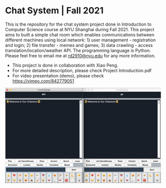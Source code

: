 # Chat System | Fall 2021
This is the repository for the chat system project done in Introduction to Computer Science course at NYU Shanghai during Fall 2021. This project aims to built a simple chat room which enables communications between different machines using local network: 1) user management - registration and login; 2) file transfer - memes and games; 3) data crawling - access translation/location/weather API. The programming language is Python. Please feel free to email me at rd2910@nyu.edu for any more information.

* This project is done in collaboration with Xiao Peng.
* For more detailed description, please check Project Introduction.pdf
* For video presentation (demo), please check https://vimeo.com/842779051

<img width="800" alt="chat-system-demo" src="https://github.com/ruoheng-du/chat-system/raw/main/assets/chat_sys_demo.png">

